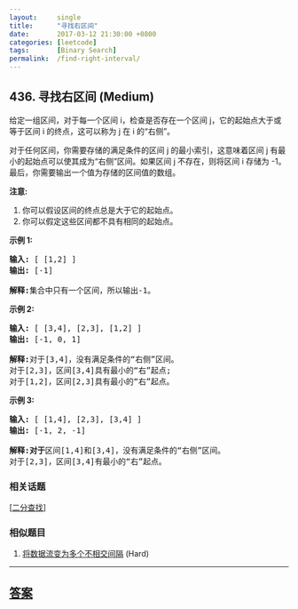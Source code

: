 ```yaml
---
layout:     single
title:      "寻找右区间"
date:       2017-03-12 21:30:00 +0800
categories: [leetcode]
tags:       [Binary Search]
permalink:  /find-right-interval/
---
```


## 436. 寻找右区间 (Medium)

<p>给定一组区间，对于每一个区间 i，检查是否存在一个区间 j，它的起始点大于或等于区间&nbsp;i 的终点，这可以称为 j 在 i 的&ldquo;右侧&rdquo;。</p>

<p>对于任何区间，你需要存储的满足条件的区间&nbsp;j 的最小索引，这意味着区间 j 有最小的起始点可以使其成为&ldquo;右侧&rdquo;区间。如果区间&nbsp;j 不存在，则将区间 i 存储为 -1。最后，你需要输出一个值为存储的区间值的数组。</p>

<p><strong>注意:</strong></p>

<ol>
	<li>你可以假设区间的终点总是大于它的起始点。</li>
	<li>你可以假定这些区间都不具有相同的起始点。</li>
</ol>

<p><strong>示例 1:</strong></p>

<pre>
<strong>输入:</strong> [ [1,2] ]
<strong>输出:</strong> [-1]

<strong>解释:</strong>集合中只有一个区间，所以输出-1。
</pre>

<p><strong>示例 2:</strong></p>

<pre>
<strong>输入:</strong> [ [3,4], [2,3], [1,2] ]
<strong>输出:</strong> [-1, 0, 1]

<strong>解释:</strong>对于[3,4]，没有满足条件的&ldquo;右侧&rdquo;区间。
对于[2,3]，区间[3,4]具有最小的&ldquo;右&rdquo;起点;
对于[1,2]，区间[2,3]具有最小的&ldquo;右&rdquo;起点。
</pre>

<p><strong>示例 3:</strong></p>

<pre>
<strong>输入:</strong> [ [1,4], [2,3], [3,4] ]
<strong>输出:</strong> [-1, 2, -1]

<strong>解释:对于</strong>区间[1,4]和[3,4]，没有满足条件的&ldquo;右侧&rdquo;区间。
对于[2,3]，区间[3,4]有最小的&ldquo;右&rdquo;起点。
</pre>

### 相关话题
  [[二分查找](https://github.com/openset/leetcode/tree/master/tag/binary-search/README.md)]

### 相似题目
  1. [将数据流变为多个不相交间隔](/data-stream-as-disjoint-intervals) (Hard)

---

## [答案](https://github.com/openset/leetcode/tree/master/problems/find-right-interval)
